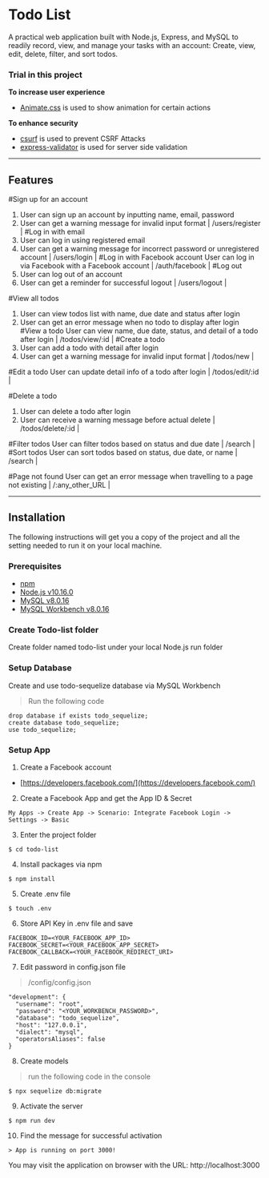 # Todo List
A practical web application built with Node.js, Express, and MySQL to readily record, view, and manage your tasks with an account: Create, view, edit, delete, filter, and sort todos.


### Trial in this project
**To increase user experience**
+ [Animate.css](https://daneden.github.io/animate.css/) is used to show animation for certain actions

**To enhance security**
+ [csurf](https://www.npmjs.com/package/csurf) is used to prevent CSRF Attacks 
+ [express-validator](https://www.npmjs.com/package/express-validator) is used for server side validation
___


## Features

#Sign up for an account
1. User can sign up an account by inputting name, email, password<br>
2. User can get a warning message for invalid input format | /users/register |
#Log in with email 
1. User can log in using registered email<br>
2. User can get a warning message for incorrect password or unregistered account | /users/login |
#Log in with Facebook account 
User can log in via Facebook with a Facebook account | /auth/facebook |
#Log out
1. User can log out of an account<br>
2. User can get a reminder for successful logout | /users/logout |

#View all todos 
1. User can view todos list with name, due date and status after login<br>
2. User can get an error message when no todo to display after login
#View a todo
User can view name, due date, status, and detail of a todo after login | /todos/view/:id |
#Create a todo
1. User can add a todo with detail after login<br>
2. User can get a warning message for invalid input format | /todos/new | 

#Edit a todo
User can update detail info of a todo after login | /todos/edit/:id |

#Delete a todo
1. User can delete a todo after login<br>
2. User can receive a warning message before actual delete | /todos/delete/:id |

#Filter todos
User can filter todos based on status and due date | /search |
#Sort todos
User can sort todos based on status, due date, or name | /search |

#Page not found
User can get an error message when travelling to a page not existing | /:any_other_URL |

___

## Installation
The following instructions will get you a copy of the project and all the setting needed to run it on your local machine.


### Prerequisites

- [npm](https://www.npmjs.com/get-npm)
- [Node.js v10.16.0](https://nodejs.org/en/download/)
- [MySQL v8.0.16](https://dev.mysql.com/downloads/mysql/)
- [MySQL Workbench v8.0.16](https://dev.mysql.com/downloads/workbench/)


### Create Todo-list folder

Create folder named todo-list under your local Node.js run folder 

### Setup Database

Create and use todo-sequelize database via MySQL Workbench

> Run the following code
```
drop database if exists todo_sequelize;
create database todo_sequelize;
use todo_sequelize;
```

### Setup App

1. Create a Facebook account
- [https://developers.facebook.com/](https://developers.facebook.com/)

2. Create a Facebook App and get the App ID & Secret

```
My Apps -> Create App -> Scenario: Integrate Facebook Login -> Settings -> Basic
```

3. Enter the project folder

```
$ cd todo-list
```

4. Install packages via npm

```
$ npm install
```

5. Create .env file

```
$ touch .env
```

6. Store API Key in .env file and save

```
FACEBOOK_ID=<YOUR_FACEBOOK_APP_ID>
FACEBOOK_SECRET=<YOUR_FACEBOOK_APP_SECRET>
FACEBOOK_CALLBACK=<YOUR_FACEBOOK_REDIRECT_URI>
```

7. Edit password in config.json file

> /config/config.json
```
"development": {
  "username": "root",
  "password": "<YOUR_WORKBENCH_PASSWORD>",
  "database": "todo_sequelize",
  "host": "127.0.0.1",
  "dialect": "mysql",
  "operatorsAliases": false
}

```

8. Create models

> run the following code in the console
```
$ npx sequelize db:migrate
```

9. Activate the server

```
$ npm run dev
```

10. Find the message for successful activation

```
> App is running on port 3000!
```
You may visit the application on browser with the URL: http://localhost:3000
